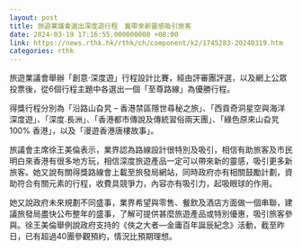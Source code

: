 ```yaml
---
layout: post
title: 旅遊業議會選出深度遊行程　冀帶來新靈感吸引旅客
date: 2024-03-19 17:16:55.000000000 +08:00
link: https://news.rthk.hk/rthk/ch/component/k2/1745283-20240319.htm
categories: rthk
---
```


旅遊業議會舉辦「創意‧深度遊」行程設計比賽，經由評審團評選，以及網上公眾投票後，從6個行程主題中各選出一個「至尊路線」為優勝行程。

得獎行程分別為「沿路山旮旯 – 香港禁區隱世尋秘之旅」、「西貢奇洞星空與海洋深度遊」、「深度.長洲」、「香港都市傳說及傳統習俗兩天團」、「綠色原來山旮旯100% 香港」，以及「漫遊香港唐樓故事」。

旅議會主席徐王美倫表示，業界認為路線設計很特別及吸引，相信有助旅客及市民明白來香港有很多地方玩，相信深度旅遊產品一定可以帶來新的靈感，吸引更多新旅客。她又說有關得獎路線會上載至旅發局網站，同時政府亦有相關鼓勵計劃，資助符合有關元素的行程，收費具競爭力，內容亦有吸引力，起吸眼球的作用。

她又說政府未來規劃不同盛事，業界希望與零售、餐飲及酒店方面做一個串聯，建議旅發局盡快公布整年的盛事，了解可提供甚麼旅遊產品或特別優惠，吸引旅客參與。徐王美倫舉例說政府支持的《俠之大者—金庸百年誕辰紀念》活動，截至昨日，已有超過40團參觀預約，情況比預期理想。
